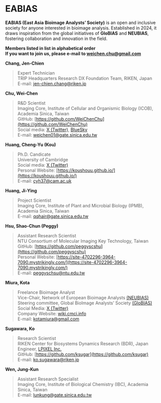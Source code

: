 # EABIAS

**EABIAS (East Asia Bioimage Analysts’ Society)** is an open and inclusive society for anyone interested in bioimage analysis. Established in 2024, it draws inspiration from the global initiatives of **GloBIAS** and **NEUBIAS**, fostering collaboration and innovation in the field.  

**Members listed in list in alphabetical order**  
**If you want to join us, please e-mail to <weichen.chu@gmail.com>**  

**Chang, Jen-Chien**  
>Expert Technician  
>TRIP Headquarters Research DX Foundation Team, RIKEN, Japan  
>E-mail: <jen-chien.chang@riken.jp>

**Chu, Wei-Chen**  
>R&D Scientist  
>Imaging Core, Institute of Cellular and Organismic Biology (ICOB), Academia Sinica, Taiwan  
>GitHub: [https://github.com/WeiChenChu](https://github.com/WeiChenChu)  
>Social media: [X (Twitter)](https://x.com/WeiChenCHU1), [BlueSky](https://bsky.app/profile/weichen01.bsky.social)  
>E-mail: <weichen01@gate.sinica.edu.tw>

**Huang, Cheng-Yu (Kou)**
>Ph.D. Candicate  
>University of Cambridge  
>Social media: [X (Twitter)](https://x.com/kou_huang)  
>Personal Website: [https://koushouu.github.io/](https://koushouu.github.io/)  
>E-mail: <cyh37@cam.ac.uk>

**Huang, Ji-Ying**  
>Project Scientist  
>Imaging Core, Institute of Plant and Microbial Biology (IPMB), Academia Sinica, Taiwan  
>E-mail: <qqhair@gate.sinica.edu.tw>

**Hsu, Shao-Chun (Peggy)**  
>Assistant Research Scientist  
>NTU Consortium of Molecular Imaging Key Technology, Taiwan  
>GitHub: [https://github.com/peggyscshu](https://github.com/peggyscshu)  
>Personal Website: [https://site-4702296-3964-7090.mystrikingly.com/](https://site-4702296-3964-7090.mystrikingly.com/)  
>E-mail: <peggyschsu@ntu.edu.tw>

**Miura, Kota**  
>Freelance Bioimage Analyst  
>Vice-Chair, Network of European Bioimage Analysts [(NEUBIAS)](https://eubias.org/NEUBIAS/)  
>Steering committee, Global BioImage Analysts’ Society [(GloBIAS)](https://www.globias.org/)   
>Social Media: [X (Twitter)](https://x.com/cmci_)  
>Company Website: [wiki.cmci.info](https://wiki.cmci.info/)  
>E-mail: <kotamiura@gmail.com>

**Sugawara, Ko**  
>Research Scientist  
>RIKEN Center for Biosystems Dynamics Research (BDR), Japan  
>Engineer, [LPIXEL Inc.](https://lpixel.net/en/?top)   
>GitHub: [https://github.com/ksugar](https://github.com/ksugar)  
>E-mail: <ko.sugawara@riken.jp>

**Wen, Jung-Kun**  
>Assistant Research Specialist  
>Imaging Core, Institute of Biological Chemistry (IBC), Academia Sinica, Taiwan  
>E-mail: <lunkung@gate.sinica.edu.tw>  


